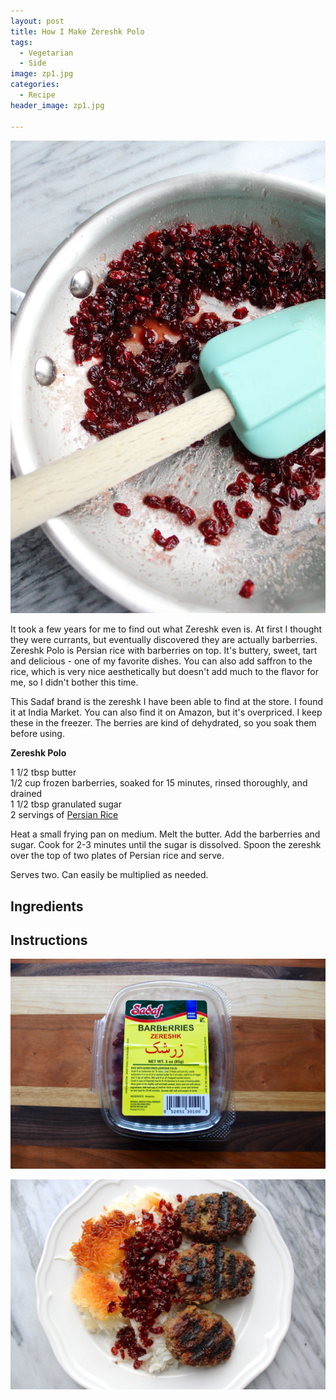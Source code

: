 ```yaml
---
layout: post
title: How I Make Zereshk Polo
tags:
  - Vegetarian
  - Side
image: zp1.jpg
categories:
  - Recipe
header_image: zp1.jpg

---
```


![Image of How I Make Zereshk Polo.](/upload/zp1.jpg)

It took a few years for me to find out what Zereshk even is. At first I thought they were currants, but eventually discovered they are actually barberries. Zereshk Polo is Persian rice with barberries on top. It's buttery, sweet, tart and delicious - one of my favorite dishes. You can also add saffron to the rice, which is very nice aesthetically but doesn't add much to the flavor for me, so I didn't bother this time.  
  

  
This Sadaf brand is the zereshk I have been able to find at the store. I found it at India Market. You can also find it on Amazon, but it's overpriced. I keep these in the freezer. The berries are kind of dehydrated, so you soak them before using.  
  

  
**Zereshk Polo**  
  
1 1/2 tbsp butter  
1/2 cup frozen barberries, soaked for 15 minutes, rinsed thoroughly, and drained  
1 1/2 tbsp granulated sugar  
2 servings of [Persian Rice](http://www.hannahkilcoyne.com/2016/08/how-i-make-persian-rice-with-tahdig.html)  
  
Heat a small frying pan on medium. Melt the butter. Add the barberries and sugar. Cook for 2-3 minutes until the sugar is dissolved. Spoon the zereshk over the top of two plates of Persian rice and serve.  
  
Serves two. Can easily be multiplied as needed.

## Ingredients



## Instructions







![Image of How I Make Zereshk Polo.](/upload/IMG_4379.jpg)

![Image of How I Make Zereshk Polo.](/upload/zp2.jpg)